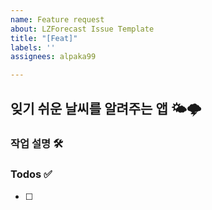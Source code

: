 ```yaml
---
name: Feature request
about: LZForecast Issue Template
title: "[Feat]"
labels: ''
assignees: alpaka99

---
```


## 잊기 쉬운 날씨를 알려주는 앱 🌤️🌩️

### 작업 설명 🛠️
<!-- 진행할 작업에 대해 적어주세요 -->


### Todos ✅
<!-- Issue에서 진행할 작업들에 대한 todo를 적어주세요 -->
- [ ]
